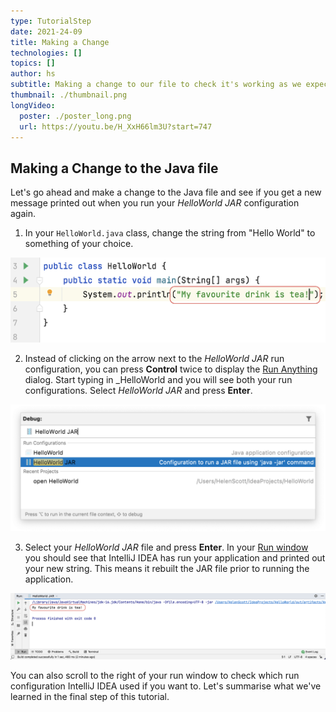```yaml
---
type: TutorialStep
date: 2021-24-09
title: Making a Change 
technologies: []
topics: []
author: hs
subtitle: Making a change to our file to check it's working as we expect.
thumbnail: ./thumbnail.png
longVideo:
  poster: ./poster_long.png
  url: https://youtu.be/H_XxH66lm3U?start=747
---
```


## Making a Change to the Java file

Let's go ahead and make a change to the Java file and see if you get a new message printed out when you run your _HelloWorld JAR_ configuration again.

1) In your `HelloWorld.java` class, change the string from "Hello World" to something of your choice.

![Changed Hello World string](changed-hello-world.png)

2) Instead of clicking on the arrow next to the _HelloWorld JAR_ run configuration, you can press **Control** twice to display the [Run Anything](https://www.jetbrains.com/help/idea/running-anything.html) dialog. Start typing in _HelloWorld and you will see both your run configurations. Select _HelloWorld JAR_ and press **Enter**. 

![Run anything dialog box with Hello World](run-anything.png)

3) Select your _HelloWorld JAR_ file and press **Enter**. In your [Run window](https://www.jetbrains.com/help/idea/run-tool-window.html) you should see that IntelliJ IDEA has run your application and printed out your new string. This means it rebuilt the JAR file prior to running the application.

![Run window showing new output](new-output-string.png)

You can also scroll to the right of your run window to check which run configuration IntelliJ IDEA used if you want to. Let's summarise what we've learned in the final step of this tutorial. 
